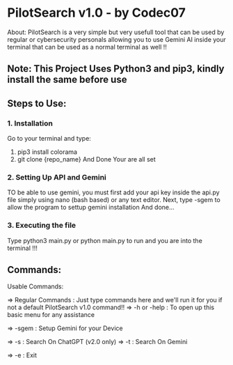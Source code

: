 # PilotSearch v1.0 - by Codec07

About: PilotSearch is a very simple but very usefull tool that can be used by regular or cybersecurity personals allowing you to use Gemini AI inside your terminal that can be used as a normal terminal as well !!

## Note: This Project Uses Python3 and pip3, kindly install the same before use


## Steps to Use:

### 1. Installation
Go to your terminal and type: 
1. pip3 install colorama 
2. git clone {repo_name}
And Done Your are all set

### 2. Setting Up API and Gemini
TO be able to use gemini, you must first add your api key inside the api.py file simply using nano (bash based) or any text editor.
Next, type -sgem to allow the program to settup gemini installation
And done...

### 3. Executing the file
Type python3 main.py or python main.py to run and you are into the terminal !!!

## Commands:

Usable Commands:

=> Regular Commands : Just type commands here and we'll run it for you if not a default PilotSearch v1.0 command!!
=> -h or -help : To open up this basic menu for any assistance

=> -sgem : Setup Gemini for your Device

=> -s : Search On ChatGPT (v2.0 only)
=> -t : Search On Gemini

=> -e : Exit
